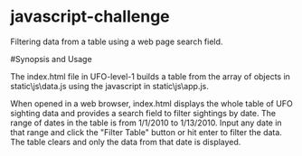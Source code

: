 # javascript-challenge
Filtering data from a table using a web page search field.

#Synopsis and Usage

The index.html file in UFO-level-1 builds a table from the array of objects in static\js\data.js using the javascript in static\js\app.js. 

When opened in a web browser, index.html displays the whole table of UFO sighting data and provides a search field to filter sightings by date. The range of dates in the table is from 1/1/2010 to 1/13/2010. Input any date in that range and click the "Filter Table" button or hit enter to filter the data. The table clears and only the data from that date is displayed. 
